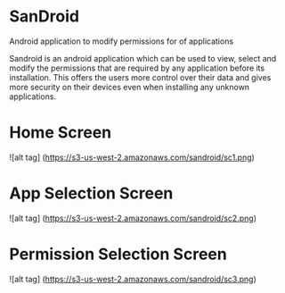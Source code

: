SanDroid
========

Android application to modify permissions for of applications

Sandroid is an android application which can be used to view, select and modify the permissions that are required by any application before its installation. This offers the users more control over their data and gives more security on their devices even when installing any unknown applications. 

Home Screen
===========
![alt tag] (https://s3-us-west-2.amazonaws.com/sandroid/sc1.png)

App Selection Screen
=====================
![alt tag] (https://s3-us-west-2.amazonaws.com/sandroid/sc2.png)

Permission Selection Screen
============================
![alt tag] (https://s3-us-west-2.amazonaws.com/sandroid/sc3.png)
